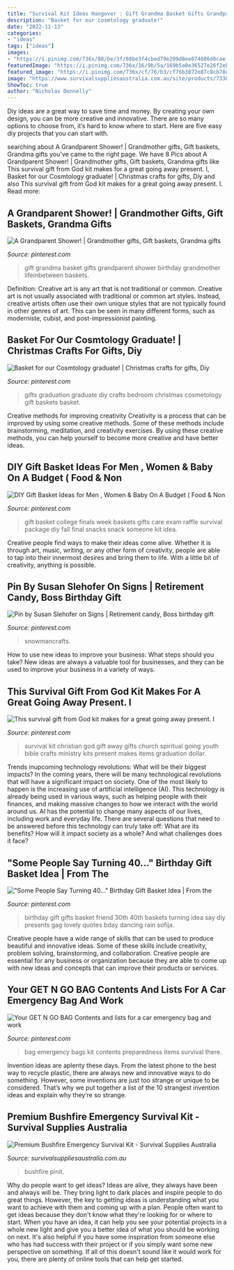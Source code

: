 ```yaml
---
title: "Survival Kit Ideas Hangover : Gift Grandma Basket Gifts Grandparent Shower Birthday Grandmother Lifeinbetween Baskets"
description: "Basket for our cosmtology graduate!"
date: "2022-11-13"
categories:
- "ideas"
tags: ["ideas"]
images:
- "https://i.pinimg.com/736x/88/be/3f/88be3f4cbed79e209d8ee074806d0cae---birthday-gifts-th-birthday-basket-ideas.jpg"
featuredImage: "https://i.pinimg.com/736x/16/9b/5a/169b5a0e36527e26f2eb69f3e0fc0633--basket-gift-grandparent.jpg"
featured_image: "https://i.pinimg.com/736x/cf/76/b3/cf76b3872e87c8cb78ed13d6268ac02b--cosmetology-graduation-grad-gifts.jpg"
image: "https://www.survivalsuppliesaustralia.com.au/site/products/7330_5.jpg"
ShowToc: true
author: "Nicholas Donnelly"
---
```



Diy ideas are a great way to save time and money. By creating your own design, you can be more creative and innovative. There are so many options to choose from, it’s hard to know where to start. Here are five easy diy projects that you can start with.

	

		
searching about A Grandparent Shower! | Grandmother gifts, Gift baskets, Grandma gifts you've came to the right page. We have 8 Pics about A Grandparent Shower! | Grandmother gifts, Gift baskets, Grandma gifts like This survival gift from God kit makes for a great going away present. I, Basket for our Cosmtology graduate! | Christmas crafts for gifts, Diy and also This survival gift from God kit makes for a great going away present. I. Read more:
		
    
## A Grandparent Shower! | Grandmother Gifts, Gift Baskets, Grandma Gifts

<img loading=lazy src="https://i.pinimg.com/736x/16/9b/5a/169b5a0e36527e26f2eb69f3e0fc0633--basket-gift-grandparent.jpg" onerror="this.onerror=null;this.src='https://tse3.mm.bing.net/th?id=OIP.LAfAyK6ne-ri52gSU0FkVAHaGv&amp;pid=15.1';" alt="A Grandparent Shower! | Grandmother gifts, Gift baskets, Grandma gifts">

_Source: pinterest.com_

>gift grandma basket gifts grandparent shower birthday grandmother lifeinbetween baskets. 

	

Definition: Creative art is any art that is not traditional or common.
Creative art is not usually associated with traditional or common art styles. Instead, creative artists often use their own unique styles that are not typically found in other genres of art. This can be seen in many different forms, such as moderniste, cubist, and post-impressionist painting.

    
## Basket For Our Cosmtology Graduate! | Christmas Crafts For Gifts, Diy

<img loading=lazy src="https://i.pinimg.com/736x/cf/76/b3/cf76b3872e87c8cb78ed13d6268ac02b--cosmetology-graduation-grad-gifts.jpg" onerror="this.onerror=null;this.src='https://tse2.mm.bing.net/th?id=OIP.UL1o1_Y6J-52YejfixvZMgHaJ4&amp;pid=15.1';" alt="Basket for our Cosmtology graduate! | Christmas crafts for gifts, Diy">

_Source: pinterest.com_

>gifts graduation graduate diy crafts bedroom christmas cosmetology gift baskets basket. 

	

Creative methods for improving creativity
Creativity is a process that can be improved by using some creative methods. Some of these methods include brainstorming, meditation, and creativity exercises. By using these creative methods, you can help yourself to become more creative and have better ideas.

    
## DIY Gift Basket Ideas For Men , Women &amp; Baby On A Budget ( Food &amp; Non

<img loading=lazy src="https://i.pinimg.com/736x/61/f6/dc/61f6dc78188c5cb0b1efa116fa1f4ce7.jpg" onerror="this.onerror=null;this.src='https://tse1.mm.bing.net/th?id=OIP.KHWuTpUZUvB0J04BOi0i5AHaNK&amp;pid=15.1';" alt="DIY Gift Basket Ideas for Men , Women &amp; Baby On A Budget ( Food &amp; Non">

_Source: pinterest.com_

>gift basket college finals week baskets gifts care exam raffle survival package diy fall final snacks snack someone kit idea. 

	

Creative people find ways to make their ideas come alive. Whether it is through art, music, writing, or any other form of creativity, people are able to tap into their innermost desires and bring them to life. With a little bit of creativity, anything is possible.

    
## Pin By Susan Slehofer On Signs | Retirement Candy, Boss Birthday Gift

<img loading=lazy src="https://i.pinimg.com/736x/9e/36/32/9e36325ca10ed1032d966c63dbf25a05.jpg" onerror="this.onerror=null;this.src='https://tse2.mm.bing.net/th?id=OIP.2cnGVrCx9RN1DVq2m9ilwwAAAA&amp;pid=15.1';" alt="Pin by Susan Slehofer on Signs | Retirement candy, Boss birthday gift">

_Source: pinterest.com_

>snowmancrafts. 

	

How to use new ideas to improve your business: What steps should you take?
New ideas are always a valuable tool for businesses, and they can be used to improve your business in a variety of ways.

    
## This Survival Gift From God Kit Makes For A Great Going Away Present. I

<img loading=lazy src="https://i.pinimg.com/736x/92/e5/cd/92e5cd2cfadd62dbe495d7b2bed49764--spiritual-gifts-retreat-ideas.jpg" onerror="this.onerror=null;this.src='https://tse4.mm.bing.net/th?id=OIP.a107WJ7Fe6970KAYdxCSfQHaJ4&amp;pid=15.1';" alt="This survival gift from God kit makes for a great going away present. I">

_Source: pinterest.com_

>survival kit christian god gift away gifts church spiritual going youth bible crafts ministry kits present makes items graduation dollar. 

	

Trends inupcoming technology revolutions: What will be their biggest impacts?
In the coming years, there will be many technological revolutions that will have a significant impact on society. One of the most likely to happen is the increasing use of artificial intelligence (AI). This technology is already being used in various ways, such as helping people with their finances, and making massive changes to how we interact with the world around us. AI has the potential to change many aspects of our lives, including work and everyday life. There are several questions that need to be answered before this technology can truly take off: What are its benefits? How will it impact society as a whole? And what challenges does it face?

    
## &quot;Some People Say Turning 40...&quot; Birthday Gift Basket Idea | From The

<img loading=lazy src="https://i.pinimg.com/736x/88/be/3f/88be3f4cbed79e209d8ee074806d0cae---birthday-gifts-th-birthday-basket-ideas.jpg" onerror="this.onerror=null;this.src='https://tse1.mm.bing.net/th?id=OIP.1sMzZm47pa77ALSYSrQQFAHaHa&amp;pid=15.1';" alt="&quot;Some People Say Turning 40...&quot; Birthday Gift Basket Idea | From the">

_Source: pinterest.com_

>birthday gift gifts basket friend 30th 40th baskets turning idea say diy presents gag lovely quotes bday dancing rain sofija. 

	

Creative people have a wide range of skills that can be used to produce beautiful and innovative ideas. Some of these skills include creativity, problem solving, brainstorming, and collaboration. Creative people are essential for any business or organization because they are able to come up with new ideas and concepts that can improve their products or services.

    
## Your GET N GO BAG Contents And Lists For A Car Emergency Bag And Work

<img loading=lazy src="https://i.pinimg.com/736x/a0/86/d9/a086d9cc822643fe7af081c43efe36b8--emergency-bag-emergency-preparedness.jpg" onerror="this.onerror=null;this.src='https://tse3.mm.bing.net/th?id=OIP.3xt7byt350AWZj4rqR9jCgHaJ6&amp;pid=15.1';" alt="Your GET N GO BAG Contents and lists for a car emergency bag and work">

_Source: pinterest.com_

>bag emergency bags kit contents preparedness items survival there. 

	

Invention ideas are aplenty these days. From the latest phone to the best way to recycle plastic, there are always new and innovative ways to do something. However, some inventions are just too strange or unique to be considered. That’s why we put together a list of the 10 strangest invention ideas and explain why they’re so strange.

    
## Premium Bushfire Emergency Survival Kit - Survival Supplies Australia

<img loading=lazy src="https://www.survivalsuppliesaustralia.com.au/site/products/7330_5.jpg" onerror="this.onerror=null;this.src='https://tse4.mm.bing.net/th?id=OIP.DETWuxBnCEiEws4eIF3k4gHaFj&amp;pid=15.1';" alt="Premium Bushfire Emergency Survival Kit - Survival Supplies Australia">

_Source: survivalsuppliesaustralia.com.au_

>bushfire pinit. 

	

Why do people want to get ideas?
Ideas are alive, they always have been and always will be. They bring light to dark places and inspire people to do great things. However, the key to getting ideas is understanding what you want to achieve with them and coming up with a plan. 
People often want to get ideas because they don't know what they're looking for or where to start. When you have an idea, it can help you see your potential projects in a whole new light and give you a better idea of what you should be working on next. It's also helpful if you have some inspiration from someone else who has had success with their project or if you simply want some new perspective on something. If all of this doesn't sound like it would work for you, there are plenty of online tools that can help get started.

